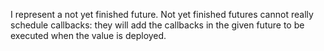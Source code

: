 I represent a not yet finished future. Not yet finished futures cannot really schedule callbacks: they will add the callbacks in the given future to be executed when the value is deployed.
